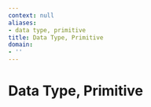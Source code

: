 ```yaml
---
context: null
aliases:
- data type, primitive
title: Data Type, Primitive
domain:
- ''
---
```


# Data Type, Primitive

